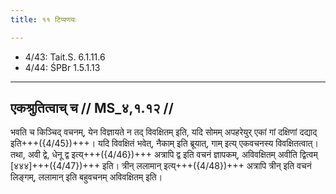 ```yaml
---
title: ११ टिप्पणयः

---
```

- 4/43: Tait.S. 6.1.11.6
- 4/44: ŚPBr 1.5.1.13

____________________________________________


## एकश्रुतित्वाच् च // MS_४,१.१२ //

भवति च किञ्चिद् वचनम्, येन विज्ञायते न तद् विवक्षितम् इति, यदि सोमम् अपहरेयुर् एकां गां दक्षिणां दद्याद् इति+++({4/45})+++। यदि विवक्षितं भवेत्, नैकाम् इति ब्रूयात्, गाम् इत्य् एकवचनस्य विवक्षितत्वात्। तथा, अवी द्वे, धेनू द्व इत्य्+++({4/46})+++ अत्रापि द्व इति वचनं ज्ञापकम्, अविवक्षितम् अवीति द्वित्वम् [४४४]+++({4/47})+++ इति। त्रीन् ललामान् इत्य्+++({4/48})+++ अत्रापि त्रीन् इति वचनं लिङ्गम्, ललामान् इति बहुवचनम् अविवक्षितम् इति।